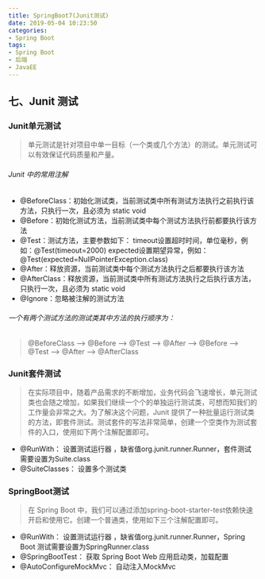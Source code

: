 ```yaml
---
title: SpringBoot7(Junit测试)
date: 2019-05-04 10:23:50
categories: 
- Spring Boot
tags: 
- Spring Boot
- 后端
- JavaEE
---
```

## 七、Junit 测试
### Junit单元测试
> 单元测试是针对项目中单一目标（一个类或几个方法）的测试。单元测试可以有效保证代码质量和产量。
###### Junit 中的常用注解
- @BeforeClass：初始化测试类，当前测试类中所有测试方法执行之前执行该方法，只执行一次，且必须为 static void
- @Before：初始化测试方法，当前测试类中每个测试方法执行前都要执行该方法
- @Test：测试方法，主要参数如下：
timeout设置超时时间，单位毫秒，例如：@Test(timeout=2000)
expected设置期望异常，例如：@Test(expected=NullPointerException.class)
- @After：释放资源，当前测试类中每个测试方法执行之后都要执行该方法
- @AfterClass：释放资源，当前测试类中所有测试方法执行之后执行该方法，只执行一次，且必须为 static void
- @Ignore：忽略被注解的测试方法
###### 一个有两个测试方法的测试类其中方法的执行顺序为：
> @BeforeClass –> @Before –> @Test –> @After –> @Before –> @Test –> @After –> @AfterClass
### Junit套件测试
> 在实际项目中，随着产品需求的不断增加，业务代码会飞速增长，单元测试类也会随之增加，如果我们继续一个个的单独运行测试类，可想而知我们的工作量会非常之大。为了解决这个问题，Junit 提供了一种批量运行测试类的方法，即套件测试。测试套件的写法非常简单，创建一个空类作为测试套件的入口，使用如下两个注解配置即可。

- @RunWith： 设置测试运行器 ，缺省值org.junit.runner.Runner，套件测试需要设置为Suite.class
- @SuiteClasses： 设置多个测试类
### SpringBoot测试
> 在 Spring Boot 中，我们可以通过添加spring-boot-starter-test依赖快速开启和使用它。创建一个普通类，使用如下三个注解配置即可。
- @RunWith： 设置测试运行器 ，缺省值org.junit.runner.Runner，Spring Boot 测试需要设置为SpringRunner.class
- @SpringBootTest： 获取 Spring Boot Web 应用启动类，加载配置
- @AutoConfigureMockMvc： 自动注入MockMvc
